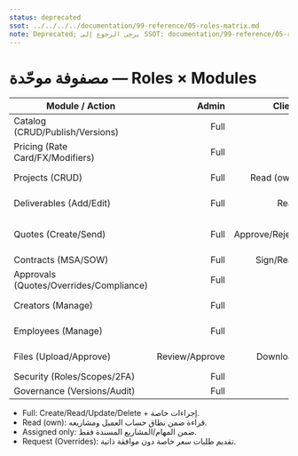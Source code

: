 ```yaml
---
status: deprecated
ssot: ../../../../documentation/99-reference/05-roles-matrix.md
note: Deprecated; يرجى الرجوع إلى SSOT: documentation/99-reference/05-roles-matrix.md
---
```


# مصفوفة موحّدة — Roles × Modules

| Module / Action | Admin | Client | Creator | Employee |
|---|---:|---:|---:|---:|
| Catalog (CRUD/Publish/Versions) | Full | - | - | - |
| Pricing (Rate Card/FX/Modifiers) | Full | - | - | - |
| Projects (CRUD) | Full | Read (own) | Assigned only | Assigned only |
| Deliverables (Add/Edit) | Full | Read | Assigned only | Assigned only |
| Quotes (Create/Send) | Full | Approve/Reject | Read (assigned scope) | Read (assigned scope) |
| Contracts (MSA/SOW) | Full | Sign/Read | - | - |
| Approvals (Quotes/Overrides/Compliance) | Full | - | Request (Overrides) | - |
| Creators (Manage) | Full | - | Self profile only | - |
| Employees (Manage) | Full | - | - | Self (view role/capacity) |
| Files (Upload/Approve) | Review/Approve | Download | Upload (assigned) | Upload (assigned) |
| Security (Roles/Scopes/2FA) | Full | - | - | - |
| Governance (Versions/Audit) | Full | - | - | - |

- Full: Create/Read/Update/Delete + إجراءات خاصة.
- Read (own): قراءة ضمن نطاق حساب العميل ومشاريعه.
- Assigned only: ضمن المهام/المشاريع المسندة فقط.
- Request (Overrides): تقديم طلبات سعر خاصة دون موافقة ذاتية.
